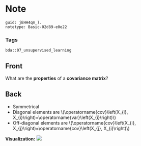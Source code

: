 # Note
```
guid: jEHH4qm_).
notetype: Basic-02d89-e0e22
```

### Tags
```
bda::07_unsupervised_learning
```

## Front
What are the <b>properties</b> of a <b>covariance matrix</b>?

## Back
<ul>
  <li>Symmetrical
  <li>Diagonal elements are \(\operatorname{cov}\left(X_{i},
  X_{i}\right)=\operatorname{var}\left(X_{i}\right)\)
  <li>Off-diagonal elements are \(\operatorname{cov}\left(X_{i},
  X_{j}\right)=\operatorname{cov}\left(X_{j}, X_{i}\right)\)
</ul><b>Visualization:</b> <img src="paste-c5e77cfdb74f2ee76b6d8e773a66c0df7d2125f2.jpg">
